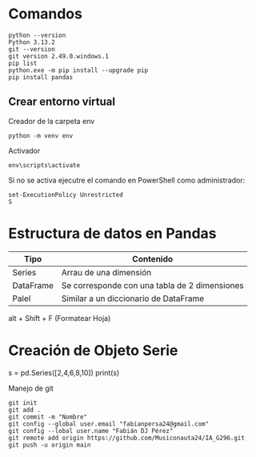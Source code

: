 # Comandos
```
python --version
Python 3.13.2
git --version
git version 2.49.0.windows.1
pip list
python.exe -m pip install --upgrade pip
pip install pandas
```

## Crear entorno virtual
Creador de la carpeta env
````
python -m venv env
````
Activador
````
env\scripts\activate
````
Si no se activa ejecutre el comando en PowerShell como administrador:
````
set-ExecutionPolicy Unrestricted
S
 ````
# Estructura de datos en Pandas
| Tipo      | Contenido                                     |
| --------- | --------------------------------------------- |
| Series    | Arrau de una dimensión                        |
| DataFrame | Se corresponde con una tabla de 2 dimensiones |
| Palel     | Similar a un diccionario de DataFrame         |

alt + Shift + F (Formatear Hoja)

# Creación de Objeto Serie
s = pd.Series([2,4,6,8,10])
print(s)

Manejo de git
````
git init
git add .
git commit -m "Nombre"
git config --global user.email "fabianpersa24@gmail.com"
git config --lobal user.name "Fabián DJ Pérez"
git remote add origin https://github.com/Musiconauta24/IA_G296.git
git push -u origin main
````